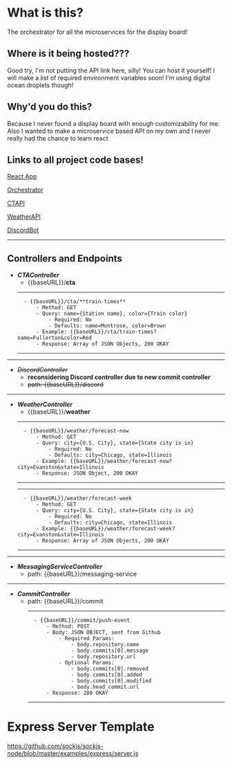 # What is this?
The orchestrator for all the microservices for the display board!

## Where is it being hosted???
Good try, I'm not putting the API link here, silly! You can host it yourself! I will make a list of required environment variables soon!
I'm using digital ocean droplets though!


## Why'd you do this?
Because I never found a display board with enough customizability for me. Also I wanted to make a microservice based API on my own and I never really had the chance to learn react

## Links to all project code bases!

[React App](https://github.com/jayjayb772/Display-ReactApp)

[Orchestrator](https://github.com/jayjayb772/Display-orchestrator)

[CTAPI](https://github.com/jayjayb772/Display-CTAPI)

[WeatherAPI](https://github.com/jayjayb772/Display-Weather)

[DiscordBot](https://github.com/jayjayb772/1925-discord-bot)

---







## Controllers and Endpoints
- **_CTAController_**
    - {{baseURL}}/**cta**
    ---
        - {{baseURL}}/cta/**train-times**
            - Method: GET
            - Query: name={Station name}, color={Train color}
                - Required: No
                - Defaults: name=Montrose, color=Brown
            - Example: {{baseURL}}/cta/train-times?name=Fullerton&color=Red
            - Response: Array of JSON Objects, 200 OKAY
    ---
---           
- ~~_DiscordController_~~
    - **reconsidering Discord controller due to new commit controller**
    - ~~path: {{baseURL}}/discord~~
---
- **_WeatherController_**
    - {{baseURL}}/**weather**
    ___
        - {{baseURL}}/weather/forecast-now
            - Method: GET
            - Query: city={U.S. City}, state={State city is in}
                - Required: No
                - Defaults: city=Chicago, state=Illinois
            - Example: {{baseURL}}/weather/forecast-now?city=Evanston&state=Illinois
            - Response: JSON Object, 200 OKAY
    ___
    ___
        - {{baseURL}}/weather/forecast-week
            - Method: GET
            - Query: city={U.S. City}, state={State city is in}
                - Required: No
                - Defaults: city=Chicago, state=Illinois
            - Example: {{baseURL}}/weather/forecast-week?city=Evanston&state=Illinois
            - Response: Array of JSON Objects, 200 OKAY
    ___
---  
- **_MessagingServiceController_**
    - path: {{baseURL}}/messaging-service
---
- **_CommitController_**
    - path: {{baseURL}}/commit
        ___
            - {{baseURL}}/commit/push-event
                - Method: POST
                - Body: JSON OBJECT, sent from Github
                    - Required Params:
                        - body.repository.name
                        - body.commits[0].message
                        - body.repository.url
                    - Optional Params:
                        - body.commits[0].removed
                        - body.commits[0].added
                        - body.commits[0].modified
                        - body.head_commit.url
                - Response: 200 OKAY
        ___


# Express Server Template

https://github.com/sockjs/sockjs-node/blob/master/examples/express/server.js
